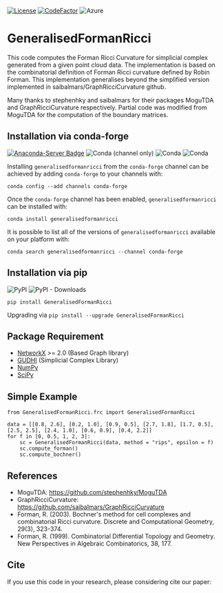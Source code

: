 [![License](https://img.shields.io/badge/License-Apache%202.0-blue.svg)](https://opensource.org/licenses/Apache-2.0) 
[![CodeFactor](https://www.codefactor.io/repository/github/expectozjj/generalisedformanricci/badge/master)](https://www.codefactor.io/repository/github/expectozjj/generalisedformanricci/overview/master)
![Azure](https://dev.azure.com/conda-forge/feedstock-builds/_apis/build/status/generalisedformanricci-feedstock?branchName=master)

# GeneralisedFormanRicci
This code computes the Forman Ricci Curvature for simplicial complex generated from a given point cloud data. The implementation is based on the combinatorial definition of Forman Ricci curvature defined by Robin Forman. This implementation generalises beyond the simplified version implemented in saibalmars/GraphRicciCurvature github.

Many thanks to stephenhky and saibalmars for their packages MoguTDA and GraphRicciCurvature respectively. 
Partial code was modified from MoguTDA for the computation of the boundary matrices. 

## Installation via conda-forge

[![Anaconda-Server Badge](https://img.shields.io/badge/install%20with%20-conda--forge-blue)](https://anaconda.org/conda-forge/generalisedformanricci)
![Conda (channel only)](https://img.shields.io/conda/vn/conda-forge/generalisedformanricci)
![Conda](https://img.shields.io/conda/dn/conda-forge/generalisedformanricci?color=green)
![Conda](https://img.shields.io/conda/pn/conda-forge/generalisedformanricci?color=red)

Installing `generalisedformanricci` from the `conda-forge` channel can be achieved by adding `conda-forge` to your channels with:

```
conda config --add channels conda-forge
```

Once the `conda-forge` channel has been enabled, `generalisedformanricci` can be installed with:

```
conda install generalisedformanricci
```

It is possible to list all of the versions of `generalisedformanricci` available on your platform with:

```
conda search generalisedformanricci --channel conda-forge
```

## Installation via pip

![PyPI](https://img.shields.io/pypi/v/GeneralisedFormanRicci)
![PyPI - Downloads](https://img.shields.io/pypi/dw/GeneralisedFormanRicci)

`pip install GeneralisedFormanRicci`

Upgrading via `pip install --upgrade GeneralisedFormanRicci`

## Package Requirement

* [NetworkX](https://github.com/networkx/networkx) >= 2.0 (Based Graph library)
* [GUDHI](https://github.com/GUDHI) (Simplicial Complex Library)
* [NumPy](https://github.com/numpy/numpy)
* [SciPy](https://github.com/scipy/scipy)

## Simple Example

```
from GeneralisedFormanRicci.frc import GeneralisedFormanRicci

data = [[0.8, 2.6], [0.2, 1.0], [0.9, 0.5], [2.7, 1.8], [1.7, 0.5], [2.5, 2.5], [2.4, 1.0], [0.6, 0.9], [0.4, 2.2]]
for f in [0, 0.5, 1, 2, 3]:
    sc = GeneralisedFormanRicci(data, method = "rips", epsilon = f)
    sc.compute_forman()
    sc.compute_bochner()
```

## References
* MoguTDA: https://github.com/stephenhky/MoguTDA
* GraphRicciCurvature: https://github.com/saibalmars/GraphRicciCurvature
* Forman, R. (2003). Bochner's method for cell complexes and combinatorial Ricci curvature. Discrete and Computational Geometry, 29(3), 323-374.
* Forman, R. (1999). Combinatorial Differential Topology and Geometry. New Perspectives in Algebraic Combinatorics, 38, 177.

## Cite 
If you use this code in your research, please considering cite our paper:
